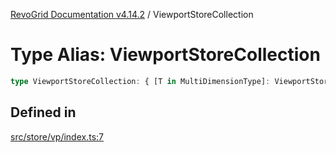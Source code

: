 [RevoGrid Documentation v4.14.2](README.md) / ViewportStoreCollection

# Type Alias: ViewportStoreCollection

```ts
type ViewportStoreCollection: { [T in MultiDimensionType]: ViewportStore };
```

## Defined in

[src/store/vp/index.ts:7](https://github.com/revolist/revogrid/blob/29f379095274a66a187c28b49fe0e1fb4170d3ea/src/store/vp/index.ts#L7)
